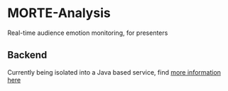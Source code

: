 # MORTE-Analysis
Real-time audience emotion monitoring, for presenters


## Backend

Currently being isolated into a Java based service, find [more information here](https://github.com/yiikou/morte.backend)
